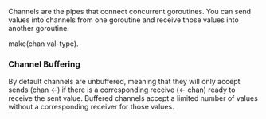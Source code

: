 Channels are the pipes that connect concurrent goroutines. 
You can send values into channels from one goroutine and receive those values into another goroutine.

make(chan val-type).

### Channel Buffering
By default channels are unbuffered, meaning that they will only accept sends (chan <-) if there is a corresponding receive (<- chan) ready to receive the sent value. Buffered channels accept a limited number of values without a corresponding receiver for those values.